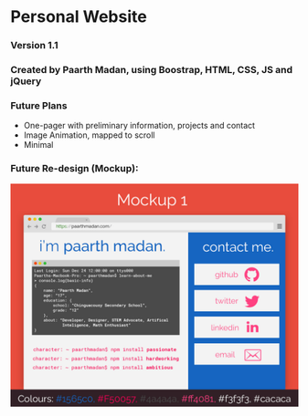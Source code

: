 # Personal Website
### Version 1.1
### Created by Paarth Madan, using Boostrap, HTML, CSS, JS and jQuery
### Future Plans
- One-pager with preliminary information, projects and contact
- Image Animation, mapped to scroll
- Minimal
### Future Re-design (Mockup):
![alt text](https://raw.githubusercontent.com/paarthmadan/paarthmadan.github.io/master/images/mockup_1_export.jpg)

